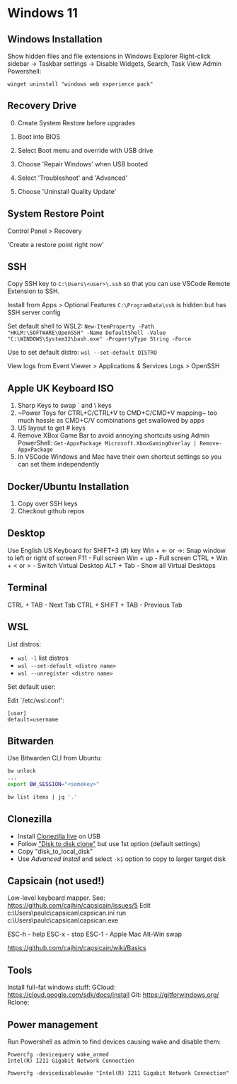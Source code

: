# Windows 11

## Windows Installation

Show hidden files and file extensions in Windows Explorer
Right-click sidebar -> Taskbar settings -> Disable Widgets, Search, Task View
Admin Powershell:
```
winget uninstall "windows web experience pack"
```

## Recovery Drive

0. Create System Restore before upgrades

1. Boot into BIOS
2. Select Boot menu and override with USB drive
3. Choose 'Repair Windows' when USB booted
4. Select 'Troubleshoot' and 'Advanced'
5. Choose 'Uninstall Quality Update'

## System Restore Point

Control Panel > Recovery

'Create a restore point right now'

## SSH 

Copy SSH key to `C:\Users\<user>\.ssh` so that you can use
VSCode Remote Extension to SSH.

Install from Apps > Optional Features
`C:\ProgramData\ssh` is hidden but has SSH server config

Set default shell to WSL2:
`New-ItemProperty -Path "HKLM:\SOFTWARE\OpenSSH" -Name DefaultShell -Value "C:\WINDOWS\System32\bash.exe" -PropertyType String -Force`

Use to set default distro:
`wsl --set-default DISTRO`

View logs from Event Viewer > Applications & Services Logs > OpenSSH

## Apple UK Keyboard ISO

1. Sharp Keys to swap ` and \ keys
2. ~Power Toys for CTRL+C/CTRL+V to CMD+C/CMD+V mapping~ too much hassle as CMD+C/V combinations get
swallowed by apps
3. US layout to get # keys
4. Remove XBox Game Bar to avoid annoying shortcuts using Admin PowerShell: `Get-AppxPackage Microsoft.XboxGamingOverlay | Remove-AppxPackage`
5. In VSCode Windows and Mac have their own shortcut settings so you can set them independently


## Docker/Ubuntu Installation

1. Copy over SSH keys
2. Checkout github repos

## Desktop

Use English US Keyboard for SHIFT+3 (#) key
Win + <- or ->: Snap window to left or right of screen
F11 - Full screen 
Win + up - Full screen
CTRL + Win + < or > - Switch Virtual Desktop
ALT + Tab - Show all Virtual Desktops 

## Terminal

CTRL + TAB - Next Tab
CTRL + SHIFT + TAB - Previous Tab

## WSL

List distros:

- `wsl -l` list distros
- `wsl --set-default <distro name>`
- `wsl --unregister <distro name>`

Set default user:

Edit  `/etc/wsl.conf':

```
[user]
default=username
```

## Bitwarden

Use Bitwarden CLI from Ubuntu:

```sh
bw unlock
...  
export BW_SESSION="<somekey>"

bw list items | jq '.'
```

## Clonezilla

- Install [Clonezilla live](https://clonezilla.org/clonezilla-live.php) on USB
- Follow ["Disk to disk clone"](https://clonezilla.org/clonezilla-live-doc.php) but use 1st option (default settings)
- Copy "disk_to_local_disk"
- Use *Advanced Install* and select `-k1` option to copy to larger target disk

## Capsicain (not used!)

Low-level keyboard mapper.
See: https://github.com/cajhin/capsicain/issues/5
Edit c:\Users\paulc\capsican\capsican.ini
run c:\Users\paulc\capsican\capsican.exe

ESC-h - help
ESC-x - stop
ESC-1 - Apple Mac Alt-Win swap

https://github.com/cajhin/capsicain/wiki/Basics

## Tools

Install full-fat windows stuff:
GCloud: https://cloud.google.com/sdk/docs/install
Git: https://gitforwindows.org/
Rclone: 

## Power management

Run Powershell as admin to find devices causing wake and disable them:
```
Powercfg -devicequery wake_armed
Intel(R) I211 Gigabit Network Connection

Powercfg -devicedisablewake "Intel(R) I211 Gigabit Network Connection"
```
